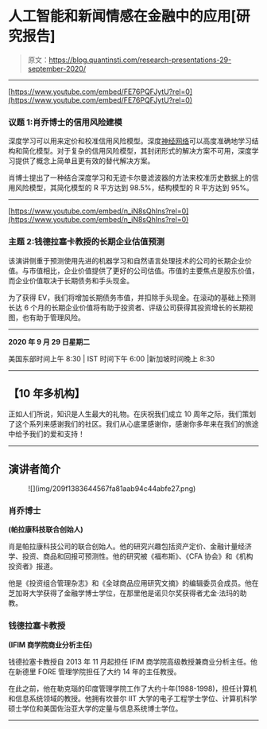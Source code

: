 # 人工智能和新闻情感在金融中的应用[研究报告]

> 原文：<https://blog.quantinsti.com/research-presentations-29-september-2020/>

* * *

[https://www.youtube.com/embed/FE76PQFJytU?rel=0](https://www.youtube.com/embed/FE76PQFJytU?rel=0)

### **议题 1:肖乔博士的信用风险建模**

深度学习可以用来定价和校准信用风险模型。深度[神经网络](https://quantra.quantinsti.com/course/neural-networks-deep-learning-trading-ernest-chan)可以高度准确地学习结构和简化模型。对于复杂的信用风险模型，其封闭形式的解决方案不可用，深度学习提供了概念上简单且更有效的替代解决方案。

肖博士提出了一种结合深度学习和无迹卡尔曼滤波器的方法来校准历史数据上的信用风险模型，其简化模型的 R 平方达到 98.5%，结构模型的 R 平方达到 95%。

* * *

[https://www.youtube.com/embed/n_iN8sQhIns?rel=0](https://www.youtube.com/embed/n_iN8sQhIns?rel=0)

### **主题 2:钱德拉塞卡教授的长期企业估值预测**

该演讲侧重于预测使用先进的机器学习和自然语言处理技术的公司的长期企业价值。与市值相比，企业价值提供了更好的公司估值。市值的主要焦点是股东价值，而企业价值取决于长期债务和手头现金。

为了获得 EV，我们将增加长期债务市值，并扣除手头现金。在滚动的基础上预测长达 6 个月的长期企业价值将有助于投资者、评级公司获得其投资增长的长期视图，也有助于管理风险。

* * *

**2020 年 9 月 29 日星期二**

美国东部时间上午 8:30 | IST 时间下午 6:00 |新加坡时间晚上 8:30

* * *

## ****【10 年多机构】****

正如人们所说，知识是人生最大的礼物。在庆祝我们成立 10 周年之际，我们策划了这个系列来感谢我们的社区。我们从心底里感谢你，感谢你多年来在我们的旅途中给予我们的爱和支持！

* * *

## **演讲者简介**

<figure class="kg-card kg-image-card kg-width-full">![](img/209f1383644567fa81aab94c44abfe27.png)</figure>

### **肖乔博士**

**(帕拉康科技联合创始人)**

肖是帕拉康科技公司的联合创始人。他的研究兴趣包括资产定价、金融计量经济学、投资、商品和回报可预测性。他的研究被《福布斯》、《CFA 协会》和《机构投资者》报道。

他是《投资组合管理杂志》和《全球商品应用研究文摘》的编辑委员会成员。他在芝加哥大学获得了金融学博士学位，在那里他是诺贝尔奖获得者尤金·法玛的助教。

### 钱德拉塞卡教授

**(IFIM 商学院商业分析主任)**

钱德拉塞卡教授自 2013 年 11 月起担任 IFIM 商学院高级教授兼商业分析主任。他在新德里 FORE 管理学院担任了大约 14 年的主任教授。

在此之前，他在勒克瑙的印度管理学院工作了大约十年(1988-1998)，担任计算机和信息系统领域的教授。他拥有坎普尔 IIT 大学的电子工程学士学位、计算机科学硕士学位和美国佐治亚大学的定量与信息系统博士学位。

* * *